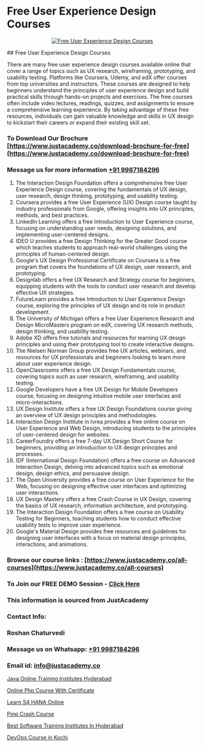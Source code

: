# Free User Experience Design Courses

<p align="center">
  <a href="https://justacademy.co/all-courses">
    <img src="https://i.ibb.co/P5KtSQ2/ui-ux.png" alt="Free User Experience Design Courses">
  </a>
</p>
## Free User Experience Design Courses

There are many free user experience design courses available online that cover a range of topics such as UX research, wireframing, prototyping, and usability testing. Platforms like Coursera, Udemy, and edX offer courses from top universities and instructors. These courses are designed to help beginners understand the principles of user experience design and build practical skills through hands-on projects and exercises. The free courses often include video lectures, readings, quizzes, and assignments to ensure a comprehensive learning experience. By taking advantage of these free resources, individuals can gain valuable knowledge and skills in UX design to kickstart their careers or expand their existing skill set.
### To Download Our Brochure [https://www.justacademy.co/download-brochure-for-free](https://www.justacademy.co/download-brochure-for-free)
### Message us for more information [+91 9987184296](https://api.whatsapp.com/send?phone=919987184296)
1) The Interaction Design Foundation offers a comprehensive free User Experience Design course, covering the fundamentals of UX design, user research, design thinking, prototyping, and usability testing.
2) Coursera provides a free User Experience (UX) Design course taught by industry professionals from Google, offering insights into UX principles, methods, and best practices.
3) LinkedIn Learning offers a free Introduction to User Experience course, focusing on understanding user needs, designing solutions, and implementing user-centered designs.
4) IDEO U provides a free Design Thinking for the Greater Good course which teaches students to approach real-world challenges using the principles of human-centered design.
5) Google's UX Design Professional Certificate on Coursera is a free program that covers the foundations of UX design, user research, and prototyping.
6) Designlab offers a free UX Research and Strategy course for beginners, equipping students with the tools to conduct user research and develop effective UX strategies.
7) FutureLearn provides a free Introduction to User Experience Design course, exploring the principles of UX design and its role in product development.
8) The University of Michigan offers a free User Experience Research and Design MicroMasters program on edX, covering UX research methods, design thinking, and usability testing.
9) Adobe XD offers free tutorials and resources for learning UX design principles and using their prototyping tool to create interactive designs.
10) The Nielsen Norman Group provides free UX articles, webinars, and resources for UX professionals and beginners looking to learn more about user experience design.
11) OpenClassrooms offers a free UX Design Fundamentals course, covering topics such as user research, wireframing, and usability testing.
12) Google Developers have a free UX Design for Mobile Developers course, focusing on designing intuitive mobile user interfaces and micro-interactions.
13) UX Design Institute offers a free UX Design Foundations course giving an overview of UX design principles and methodologies.
14) Interaction Design Institute in Ivrea provides a free online course on User Experience and Web Design, introducing students to the principles of user-centered design for websites.
15) CareerFoundry offers a free 7-day UX Design Short Course for beginners, providing an introduction to UX design principles and processes.
16) IDF (International Design Foundation) offers a free course on Advanced Interaction Design, delving into advanced topics such as emotional design, design ethics, and persuasive design.
17) The Open University provides a free course on User Experience for the Web, focusing on designing effective user interfaces and optimizing user interactions.
18) UX Design Mastery offers a free Crash Course in UX Design, covering the basics of UX research, information architecture, and prototyping.
19) The Interaction Design Foundation offers a free course on Usability Testing for Beginners, teaching students how to conduct effective usability tests to improve user experience.
20) Google's Material Design provides free resources and guidelines for designing user interfaces with a focus on material design principles, interactions, and animations.

### Browse our course links : [https://www.justacademy.co/all-courses](https://www.justacademy.co/all-courses) 
### To Join our FREE DEMO Session - [Click Here](https://www.justacademy.co/register-for-course-demo)


### This information is sourced from JustAcademy
### Contact Info:
### Roshan Chaturvedi
### Message us on Whatsapp: [+91 9987184296](https://api.whatsapp.com/send?phone=919987184296)
### Email id: [info@justacademy.co](mailto:info@justacademy.co)
                
[Java Online Training Institutes Hyderabad](https://www.linkedin.com/pulse/java-online-training-institutes-hyderabad-justacademy-birmingham-eltaf?trackingId=U2L%2F8%2F412oveJ9Xm3pD9FA%3D%3D&lipi=urn%3Ali%3Apage%3Ad_flagship3_company_admin%3Bc4oWIBxNQ3mB3696rH77hw%3D%3D)

[Online Php Course With Certificate](https://www.linkedin.com/pulse/online-php-course-certificate-software-training-mountain-view-8fzlf?trackingId=Jzatlosf37YcDIKLcxTxNA%3D%3D&lipi=urn%3Ali%3Apage%3Ad_flagship3_company_admin%3BLLr0XlPoQRKsrZpjwzzNmQ%3D%3D)

[Learn S4 HANA Online](https://medium.com/@negishivu99/learn-s4-hana-online-c18ca07f67b1)

[Pmp Crash Course](https://medium.com/@prempja40/pmp-crash-course-68b40692073f)

[Best Software Training Institutes In Hyderabad](https://justacademyin.github.io/justacademy/best-software-training-institutes-in-hyderabad)

[DevOps Course in Kochi](https://justacademyin.github.io/justacademy/devops-course-in-kochi)

